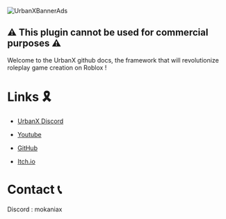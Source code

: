 ![UrbanXBannerAds](https://github.com/user-attachments/assets/7930696e-452c-4b60-bfb3-e38d6505ee6d)
## ⚠ This plugin cannot be used for commercial purposes ⚠
Welcome to the UrbanX github docs, the framework that will revolutionize roleplay game creation on Roblox !
# Links 🎗
- [UrbanX Discord](https://discord.gg/taBK4dEQfX)

- [Youtube](https://www.youtube.com/@mokaniax/videos)
- [GitHub](https://github.com/MokaNiax)
- [Itch.io](https://mokaniax.itch.io)
# Contact 📞
Discord : mokaniax
